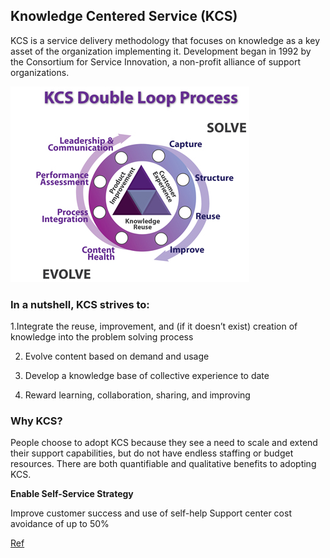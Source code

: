 ## Knowledge Centered Service (KCS)

KCS is a service delivery methodology that focuses on knowledge as a key asset of the organization implementing it. Development began in 1992 by the Consortium for Service Innovation, a non-profit alliance of support organizations.
 
 ![KCS-1](./img/KCS-solve_evolve.jpg)
 
 
 
### In a nutshell, KCS strives to:

1.Integrate the reuse, improvement, and (if it doesn’t exist) creation of knowledge into the problem solving process

2. Evolve content based on demand and usage

3. Develop a knowledge base of collective experience to date

4. Reward learning, collaboration, sharing, and improving


### Why KCS?

People choose to adopt KCS because they see a need to scale and extend their support capabilities, but do not have endless staffing or budget resources.  There are both quantifiable and qualitative benefits to adopting KCS.

**Enable Self-Service Strategy**

Improve customer success and use of self-help
Support center cost avoidance of up to 50%




[Ref](http://www.thekcsacademy.net/kcs/)
